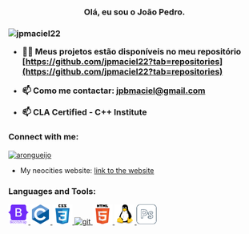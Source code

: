 <h3 align="center">Olá, eu sou o João Pedro.</h3>
 <h3 Estudante de Ciência da Computação buscando conhecimento</h3>

<p align="left"> <img src="https://komarev.com/ghpvc/?username=jpmaciel22&label=Profile%20views&color=0e75b6&style=flat" alt="jpmaciel22" /> </p>

- 👨‍💻 Meus projetos estão disponíveis no meu repositório [https://github.com/jpmaciel22?tab=repositories](https://github.com/jpmaciel22?tab=repositories)

- 📫 Como me contactar: **jpbmaciel@gmail.com**

- 📫 CLA Certified - C++ Institute

<h3 align="left">Connect with me:</h3>
<p align="left">
<a href="https://instagram.com/arongueijo" target="blank"><img align="center" src="https://raw.githubusercontent.com/rahuldkjain/github-profile-readme-generator/master/src/images/icons/Social/instagram.svg" alt="arongueijo" height="30" width="40" /></a>
</p>

- My neocities website: [link to the website](https://postoldweb.neocities.org)

<h3 align="left">Languages and Tools:</h3>
<p align="left"> <a href="https://getbootstrap.com" target="_blank" rel="noreferrer"> <img src="https://raw.githubusercontent.com/devicons/devicon/master/icons/bootstrap/bootstrap-plain-wordmark.svg" alt="bootstrap" width="40" height="40"/> </a> <a href="https://www.cprogramming.com/" target="_blank" rel="noreferrer"> <img src="https://raw.githubusercontent.com/devicons/devicon/master/icons/c/c-original.svg" alt="c" width="40" height="40"/> </a> <a href="https://www.w3schools.com/css/" target="_blank" rel="noreferrer"> <img src="https://raw.githubusercontent.com/devicons/devicon/master/icons/css3/css3-original-wordmark.svg" alt="css3" width="40" height="40"/> </a> </a> <a href="https://git-scm.com/" target="_blank" rel="noreferrer"> <img src="https://www.vectorlogo.zone/logos/git-scm/git-scm-icon.svg" alt="git" width="40" height="40"/> </a> <a href="https://www.w3.org/html/" target="_blank" rel="noreferrer"> <img src="https://raw.githubusercontent.com/devicons/devicon/master/icons/html5/html5-original-wordmark.svg" alt="html5" width="40" height="40"/> </a> <a href="https://www.linux.org/" target="_blank" rel="noreferrer"> <img src="https://raw.githubusercontent.com/devicons/devicon/master/icons/linux/linux-original.svg" alt="linux" width="40" height="40"/> </a> <a href="https://www.photoshop.com/en" target="_blank" rel="noreferrer"> <img src="https://raw.githubusercontent.com/devicons/devicon/master/icons/photoshop/photoshop-line.svg" alt="photoshop" width="40" height="40"/> </a> </p>
